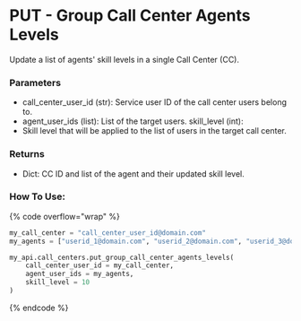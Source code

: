 # PUT - Group Call Center Agents Levels

Update a list of agents' skill levels in a single Call Center (CC).

### Parameters&#x20;

* call\_center\_user\_id (str): Service user ID of the call center users belong to.&#x20;
* agent\_user\_ids (list): List of the target users. skill\_level (int):&#x20;
* Skill level that will be applied to the list of users in the target call center.

### Returns

* Dict: CC ID and list of the agent and their updated skill level.

### How To Use:

{% code overflow="wrap" %}
```python
my_call_center = "call_center_user_id@domain.com"
my_agents = ["userid_1@domain.com", "userid_2@domain.com", "userid_3@domain.com"]

my_api.call_centers.put_group_call_center_agents_levels(
    call_center_user_id = my_call_center,
    agent_user_ids = my_agents,
    skill_level = 10
)
```
{% endcode %}
